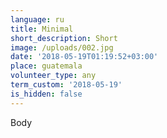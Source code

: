 ```yaml
---
language: ru
title: Minimal
short_description: Short
image: /uploads/002.jpg
date: '2018-05-19T01:19:52+03:00'
place: guatemala
volunteer_type: any
term_custom: '2018-05-19'
is_hidden: false
---
```

Body
